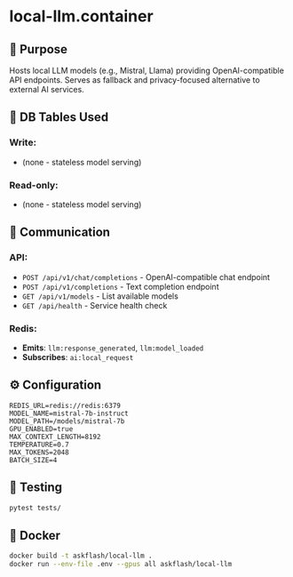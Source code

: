 # local-llm.container

## 📌 Purpose
Hosts local LLM models (e.g., Mistral, Llama) providing OpenAI-compatible API endpoints. Serves as fallback and privacy-focused alternative to external AI services.

## 🔗 DB Tables Used
### Write:
- (none - stateless model serving)

### Read-only:
- (none - stateless model serving)

## 🔁 Communication
### API:
- `POST /api/v1/chat/completions` - OpenAI-compatible chat endpoint
- `POST /api/v1/completions` - Text completion endpoint
- `GET /api/v1/models` - List available models
- `GET /api/health` - Service health check

### Redis:
- **Emits**: `llm:response_generated`, `llm:model_loaded`
- **Subscribes**: `ai:local_request`

## ⚙️ Configuration
```env
REDIS_URL=redis://redis:6379
MODEL_NAME=mistral-7b-instruct
MODEL_PATH=/models/mistral-7b
GPU_ENABLED=true
MAX_CONTEXT_LENGTH=8192
TEMPERATURE=0.7
MAX_TOKENS=2048
BATCH_SIZE=4
```

## 🧪 Testing

```bash
pytest tests/
```

## 🐳 Docker

```bash
docker build -t askflash/local-llm .
docker run --env-file .env --gpus all askflash/local-llm
``` 